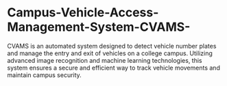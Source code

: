 # Campus-Vehicle-Access-Management-System-CVAMS-
CVAMS is an automated system designed to detect vehicle number plates and manage the entry and exit of vehicles on a college campus. Utilizing advanced image recognition and machine learning technologies, this system ensures a secure and efficient way to track vehicle movements and maintain campus security.
